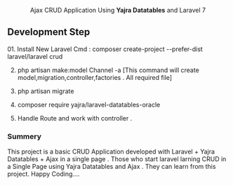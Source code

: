 <p align="center">Ajax CRUD Application Using <b>Yajra Datatables</b> and </b>Laravel 7 </b></p>

<h2>Development Step </h2>
01.  Install New Laravel 
Cmd : composer create-project --prefer-dist laravel/laravel crud

02. php artisan make:model Channel -a [This command will create model,migration,controller,factories . All required file]

03. php artisan migrate

04. composer require yajra/laravel-datatables-oracle

05. Handle Route and work with controller .


<h3>Summery</h3>
<p>This project is a basic CRUD Application developed with Laravel + Yajra Datatables + Ajax in a single page . Those who start laravel larning CRUD in a Single Page using Yajra Datatables and Ajax . They can learn from this project. Happy Coding.... </p>



